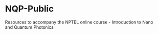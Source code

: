 # NQP-Public
Resources to accompany the NPTEL online course - Introduction to Nano and Quantum Photonics

